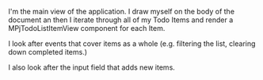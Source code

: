 I'm the main view of the application.  I draw myself on the body of the document an then I iterate through all of my Todo Items and render a MPjTodoListItemView component for each Item.

I look after events that cover items as a whole (e.g. filtering the list, clearing down completed items.)

I also look after the input field that adds new items.